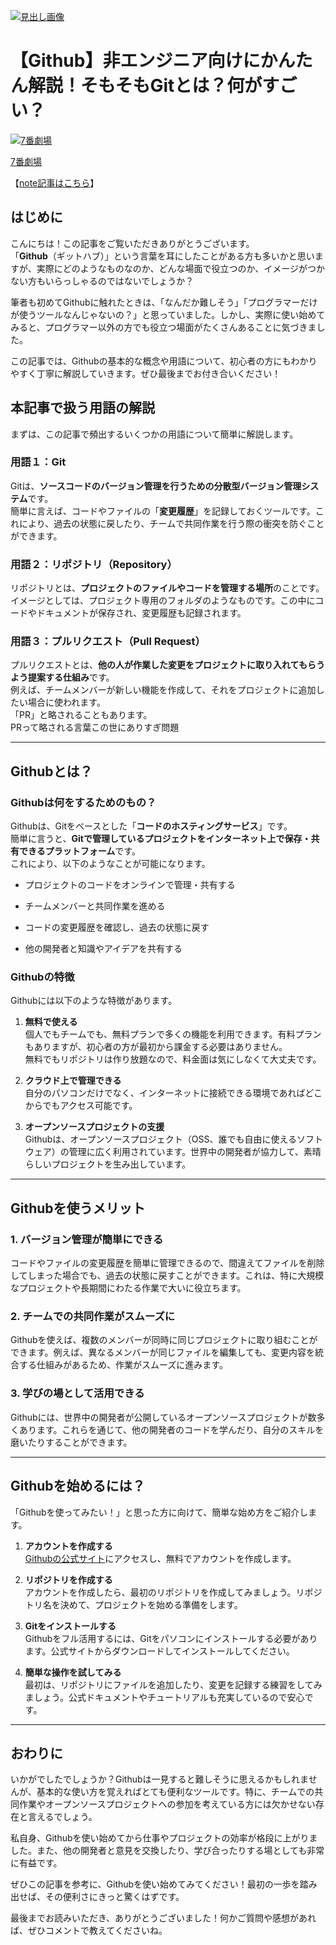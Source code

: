 [![見出し画像](https://assets.st-note.com/production/uploads/images/194032735/rectangle_large_type_2_0809961a98a0148af4607753c0361e0a.png?width=1200)](https://assets.st-note.com/production/uploads/images/194032735/rectangle_large_type_2_0809961a98a0148af4607753c0361e0a.png?width=2000&height=2000&fit=bounds&quality=85) 

# 【Github】非エンジニア向けにかんたん解説！そもそもGitとは？何がすごい？



[![7番劇場](https://assets.st-note.com/production/uploads/images/188936186/profile_a5874f3ecb89cd5b3b42b6f2d7d417d5.jpeg?width=60)](https://note.com/theater_no7)

[7番劇場](https://note.com/theater_no7)

【[note記事はこちら](https://note.com/theater_no7/n/nf36c4a89fa19)】

## はじめに

こんにちは！この記事をご覧いただきありがとうございます。  
「**Github**（ギットハブ）」という言葉を耳にしたことがある方も多いかと思いますが、実際にどのようなものなのか、どんな場面で役立つのか、イメージがつかない方もいらっしゃるのではないでしょうか？

筆者も初めてGithubに触れたときは、「なんだか難しそう」「プログラマーだけが使うツールなんじゃないの？」と思っていました。しかし、実際に使い始めてみると、プログラマー以外の方でも役立つ場面がたくさんあることに気づきました。

この記事では、Githubの基本的な概念や用語について、初心者の方にもわかりやすく丁寧に解説していきます。ぜひ最後までお付き合いください！

## 本記事で扱う用語の解説

まずは、この記事で頻出するいくつかの用語について簡単に解説します。

### 用語１：Git

Gitは、**ソースコードのバージョン管理を行うための分散型バージョン管理システム**です。  
簡単に言えば、コードやファイルの「**変更履歴**」を記録しておくツールです。これにより、過去の状態に戻したり、チームで共同作業を行う際の衝突を防ぐことができます。

### 用語２：リポジトリ（Repository）

リポジトリとは、**プロジェクトのファイルやコードを管理する場所**のことです。  
イメージとしては、プロジェクト専用のフォルダのようなものです。この中にコードやドキュメントが保存され、変更履歴も記録されます。

### 用語３：プルリクエスト（Pull Request）

プルリクエストとは、**他の人が作業した変更をプロジェクトに取り入れてもらうよう提案する仕組み**です。  
例えば、チームメンバーが新しい機能を作成して、それをプロジェクトに追加したい場合に使われます。  
「PR」と略されることもあります。  
PRって略される言葉この世にありすぎ問題

* * *

## Githubとは？

### Githubは何をするためのもの？

Githubは、Gitをベースとした「**コードのホスティングサービス**」です。  
簡単に言うと、**Gitで管理しているプロジェクトをインターネット上で保存・共有できるプラットフォーム**です。  
これにより、以下のようなことが可能になります。

-   プロジェクトのコードをオンラインで管理・共有する
    
-   チームメンバーと共同作業を進める
    
-   コードの変更履歴を確認し、過去の状態に戻す
    
-   他の開発者と知識やアイデアを共有する
    

### Githubの特徴

Githubには以下のような特徴があります。

1.  **無料で使える**  
    個人でもチームでも、無料プランで多くの機能を利用できます。有料プランもありますが、初心者の方が最初から課金する必要はありません。  
    無料でもリポジトリは作り放題なので、料金面は気にしなくて大丈夫です。
    
2.  **クラウド上で管理できる**  
    自分のパソコンだけでなく、インターネットに接続できる環境であればどこからでもアクセス可能です。
    
3.  **オープンソースプロジェクトの支援**  
    Githubは、オープンソースプロジェクト（OSS、誰でも自由に使えるソフトウェア）の管理に広く利用されています。世界中の開発者が協力して、素晴らしいプロジェクトを生み出しています。
    

* * *

## Githubを使うメリット

### 1\. バージョン管理が簡単にできる

コードやファイルの変更履歴を簡単に管理できるので、間違えてファイルを削除してしまった場合でも、過去の状態に戻すことができます。これは、特に大規模なプロジェクトや長期間にわたる作業で大いに役立ちます。

### 2\. チームでの共同作業がスムーズに

Githubを使えば、複数のメンバーが同時に同じプロジェクトに取り組むことができます。例えば、異なるメンバーが同じファイルを編集しても、変更内容を統合する仕組みがあるため、作業がスムーズに進みます。

### 3\. 学びの場として活用できる

Githubには、世界中の開発者が公開しているオープンソースプロジェクトが数多くあります。これらを通じて、他の開発者のコードを学んだり、自分のスキルを磨いたりすることができます。

* * *

## Githubを始めるには？

「Githubを使ってみたい！」と思った方に向けて、簡単な始め方をご紹介します。

1.  **アカウントを作成する**  
    [Githubの公式サイト](https://github.com/)にアクセスし、無料でアカウントを作成します。
    
2.  **リポジトリを作成する**  
    アカウントを作成したら、最初のリポジトリを作成してみましょう。リポジトリ名を決めて、プロジェクトを始める準備をします。
    
3.  **Gitをインストールする**  
    Githubをフル活用するには、Gitをパソコンにインストールする必要があります。公式サイトからダウンロードしてインストールしてください。
    
4.  **簡単な操作を試してみる**  
    最初は、リポジトリにファイルを追加したり、変更を記録する練習をしてみましょう。公式ドキュメントやチュートリアルも充実しているので安心です。
    

* * *

## おわりに

いかがでしたでしょうか？Githubは一見すると難しそうに思えるかもしれませんが、基本的な使い方を覚えればとても便利なツールです。特に、チームでの共同作業やオープンソースプロジェクトへの参加を考えている方には欠かせない存在と言えるでしょう。

私自身、Githubを使い始めてから仕事やプロジェクトの効率が格段に上がりました。また、他の開発者と意見を交換したり、学び合ったりする場としても非常に有益です。

ぜひこの記事を参考に、Githubを使い始めてみてください！最初の一歩を踏み出せば、その便利さにきっと驚くはずです。

最後までお読みいただき、ありがとうございました！何かご質問や感想があれば、ぜひコメントで教えてくださいね。